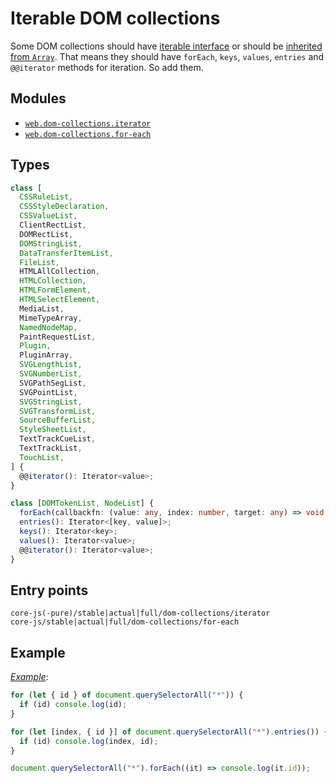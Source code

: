 # Iterable DOM collections

Some DOM collections should have [iterable interface](https://heycam.github.io/webidl/#idl-iterable) or should be [inherited from `Array`](https://heycam.github.io/webidl/#LegacyArrayClass). That means they should have `forEach`, `keys`, `values`, `entries` and `@@iterator` methods for iteration. So add them.

## Modules

- [`web.dom-collections.iterator`](https://github.com/zloirock/core-js/blob/master/packages/core-js/modules/web.dom-collections.iterator.js)
- [`web.dom-collections.for-each`](https://github.com/zloirock/core-js/blob/master/packages/core-js/modules/web.dom-collections.for-each.js)

## Types

```ts
class [
  CSSRuleList,
  CSSStyleDeclaration,
  CSSValueList,
  ClientRectList,
  DOMRectList,
  DOMStringList,
  DataTransferItemList,
  FileList,
  HTMLAllCollection,
  HTMLCollection,
  HTMLFormElement,
  HTMLSelectElement,
  MediaList,
  MimeTypeArray,
  NamedNodeMap,
  PaintRequestList,
  Plugin,
  PluginArray,
  SVGLengthList,
  SVGNumberList,
  SVGPathSegList,
  SVGPointList,
  SVGStringList,
  SVGTransformList,
  SourceBufferList,
  StyleSheetList,
  TextTrackCueList,
  TextTrackList,
  TouchList,
] {
  @@iterator(): Iterator<value>;
}

class [DOMTokenList, NodeList] {
  forEach(callbackfn: (value: any, index: number, target: any) => void, thisArg: any): void;
  entries(): Iterator<[key, value]>;
  keys(): Iterator<key>;
  values(): Iterator<value>;
  @@iterator(): Iterator<value>;
}
```

## Entry points

```
core-js(-pure)/stable|actual|full/dom-collections/iterator
core-js/stable|actual|full/dom-collections/for-each
```

## Example

[_Example_](https://goo.gl/lfXVFl):

```js
for (let { id } of document.querySelectorAll("*")) {
  if (id) console.log(id);
}

for (let [index, { id }] of document.querySelectorAll("*").entries()) {
  if (id) console.log(index, id);
}

document.querySelectorAll("*").forEach((it) => console.log(it.id));
```
